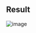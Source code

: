 ## Result

![image](https://user-images.githubusercontent.com/69515694/138301019-05a28b07-786a-4e0d-a318-33e5417ab2c5.png)
